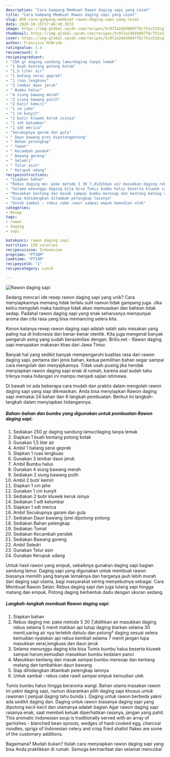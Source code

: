 ```yaml
---
description: "Cara Gampang Membuat Rawon daging sapi yang Lezat"
title: "Cara Gampang Membuat Rawon daging sapi yang Lezat"
slug: 850-cara-gampang-membuat-rawon-daging-sapi-yang-lezat
date: 2020-10-15T17:46:49.357Z
image: https://img-global.cpcdn.com/recipes/5c972a24b5089778/751x532cq70/rawon-daging-sapi-foto-resep-utama.jpg
thumbnail: https://img-global.cpcdn.com/recipes/5c972a24b5089778/751x532cq70/rawon-daging-sapi-foto-resep-utama.jpg
cover: https://img-global.cpcdn.com/recipes/5c972a24b5089778/751x532cq70/rawon-daging-sapi-foto-resep-utama.jpg
author: Francisco McBride
ratingvalue: 3.4
reviewcount: 8
recipeingredient:
- "250 gr daging sandung lamurdaging tanpa lemak"
- "1 buah kentang potong kotak"
- "1,5 liter air"
- "1 batang serai geprek"
- "1 ruas lengkuas"
- "3 lembar daun jeruk"
- " Bumbu halus"
- "4 siung bawang merah"
- "2 siung bawang putih"
- "2 butir kemiri"
- "1 cm jahe"
- "1 cm kunyit"
- "2 butir kluwek keruk isinya"
- "1 sdt ketumbar"
- "1 sdt merica"
- "Secukupnya garam dan gula"
- " Daun bawang prei dipotongpotong"
- " Bahan pelengkap"
- " Tomat"
- " Kecambah pendek"
- " Bawang goreng"
- " Seledri"
- " Telur asin"
- " Kerupuk udang"
recipeinstructions:
- "Siapkan bahan"
- "Rebus daging me: pake metode 5 30 7,didihkan air masukkan daging rebus selama 5 menit matikan api tutup daging biarkan selama 30 menit,saring air nya terlebih dahulu dan potong² daging sesuai selera kemudian nyalakan api rebus kembali selama 7 menit jangan lupa masukkan serai,lengkuas dan daun jeruk"
- "Selama menunggu daging kita bisa Tumis bumbu halus beserta kluwek sampai harum,kemudian masukkan bumbu kedalam panci"
- "Masukkan kentang dan masak sampai bumbu meresap dan kentang matang dan tambahkan daun bawang"
- "Siap dihidangkan ditambah pelengkap lainnya"
- "Untuk sambal : rebus cabe rawit sampai empuk kemudian ulek"
categories:
- Resep
tags:
- rawon
- daging
- sapi

katakunci: rawon daging sapi 
nutrition: 128 calories
recipecuisine: Indonesian
preptime: "PT38M"
cooktime: "PT33M"
recipeyield: "1"
recipecategory: Lunch

---
```



![Rawon daging sapi](https://img-global.cpcdn.com/recipes/5c972a24b5089778/751x532cq70/rawon-daging-sapi-foto-resep-utama.jpg)

Sedang mencari ide resep rawon daging sapi yang unik? Cara menyiapkannya memang tidak terlalu sulit namun tidak gampang juga. Jika keliru mengolah maka hasilnya tidak akan memuaskan dan bahkan tidak sedap. Padahal rawon daging sapi yang enak seharusnya mempunyai aroma dan cita rasa yang bisa memancing selera kita.

Konon katanya resep rawon daging sapi adalah salah satu masakan yang paling tua di Indonesia dan benar-benar otentik. Kita juga mengenal banyak pengaruh asing yang sudah berasimilasi dengan. Brilio.net - Rawon daging sapi merupakan makanan khas dari Jawa Timur.

Banyak hal yang sedikit banyak mempengaruhi kualitas rasa dari rawon daging sapi, pertama dari jenis bahan, kedua pemilihan bahan segar sampai cara mengolah dan menyajikannya. Tidak usah pusing jika hendak menyiapkan rawon daging sapi enak di rumah, karena asal sudah tahu triknya maka hidangan ini mampu menjadi sajian istimewa.


Di bawah ini ada beberapa cara mudah dan praktis dalam mengolah rawon daging sapi yang siap dikreasikan. Anda bisa menyiapkan Rawon daging sapi memakai 24 bahan dan 6 langkah pembuatan. Berikut ini langkah-langkah dalam menyiapkan hidangannya.

<!--inarticleads1-->

##### Bahan-bahan dan bumbu yang digunakan untuk pembuatan Rawon daging sapi:

1. Sediakan 250 gr daging sandung lamur/daging tanpa lemak
1. Siapkan 1 buah kentang potong kotak
1. Gunakan 1,5 liter air
1. Ambil 1 batang serai geprek
1. Siapkan 1 ruas lengkuas
1. Gunakan 3 lembar daun jeruk
1. Ambil  Bumbu halus
1. Gunakan 4 siung bawang merah
1. Sediakan 2 siung bawang putih
1. Ambil 2 butir kemiri
1. Siapkan 1 cm jahe
1. Gunakan 1 cm kunyit
1. Sediakan 2 butir kluwek keruk isinya
1. Sediakan 1 sdt ketumbar
1. Siapkan 1 sdt merica
1. Ambil Secukupnya garam dan gula
1. Sediakan  Daun bawang /prei dipotong-potong
1. Sediakan  Bahan pelengkap
1. Sediakan  Tomat
1. Sediakan  Kecambah pendek
1. Sediakan  Bawang goreng
1. Ambil  Seledri
1. Gunakan  Telur asin
1. Gunakan  Kerupuk udang


Untuk hasil rawon yang empuk, sebaiknya gunakan daging sapi bagian sandung lamur. Daging sapi yang digunakan untuk membuat rawon biasanya memilih yang banyak lemaknya dan harganya jauh lebih murah dari daging sapi utama, bagi masyarakat sering menyebutnya sebagai. Cara Membuat Rawon Setan: Rebus daging sapi dan juga tulang sapi hingga matang dan empuk. Potong daging berbentuk dadu dengan ukuran sedang. 

<!--inarticleads2-->

##### Langkah-langkah membuat Rawon daging sapi:

1. Siapkan bahan
1. Rebus daging me: pake metode 5 30 7,didihkan air masukkan daging rebus selama 5 menit matikan api tutup daging biarkan selama 30 menit,saring air nya terlebih dahulu dan potong² daging sesuai selera kemudian nyalakan api rebus kembali selama 7 menit jangan lupa masukkan serai,lengkuas dan daun jeruk
1. Selama menunggu daging kita bisa Tumis bumbu halus beserta kluwek sampai harum,kemudian masukkan bumbu kedalam panci
1. Masukkan kentang dan masak sampai bumbu meresap dan kentang matang dan tambahkan daun bawang
1. Siap dihidangkan ditambah pelengkap lainnya
1. Untuk sambal : rebus cabe rawit sampai empuk kemudian ulek


Tumis bumbu halus hingga beraroma wangi. Bahan utama masakan rawon ini yakni daging sapi, namun disarankan pilih daging sapi khusus untuk rawonan ( penjual daging tahu bunda ). Daging untuk rawon berbeda yakni ada sedikit daging dan. Daging untuk rawon biasanya daging sapi yang dipotong kecil-kecil dan utamanya adalah bagian Agar rawon daging sapi rasanya enak, saat membeli keluak diperhatikan rasanya, jangan yang pahit. This aromatic Indonesian soup is traditionally served with an array of garnishes - blanched bean sprouts, wedges of hard-cooked egg, charcoal noodles, sprigs of Indonesian celery and crisp fried shallot flakes are some of the customary additions. 

Bagaimana? Mudah bukan? Itulah cara menyiapkan rawon daging sapi yang bisa Anda praktikkan di rumah. Semoga bermanfaat dan selamat mencoba!
